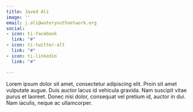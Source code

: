 ```yaml
---
title: Javed Ali
image: ''
email: j.ali@wateryouthnetwork.org
social:
- icon: ti-facebook
  link: "#"
- icon: ti-twitter-alt
  link: "#"
- icon: ti-linkedin
  link: "#"

---
```

Lorem ipsum dolor sit amet, consectetur adipiscing elit. Proin sit amet vulputate augue. Duis auctor lacus id vehicula gravida. Nam suscipit vitae purus et laoreet.
Donec nisi dolor, consequat vel pretium id, auctor in dui. Nam iaculis, neque ac ullamcorper.